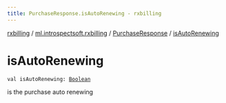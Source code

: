 ```yaml
---
title: PurchaseResponse.isAutoRenewing - rxbilling
---
```


[rxbilling](../../index.html) / [ml.introspectsoft.rxbilling](../index.html) / [PurchaseResponse](index.html) / [isAutoRenewing](./is-auto-renewing.html)

# isAutoRenewing

`val isAutoRenewing: `[`Boolean`](https://kotlinlang.org/api/latest/jvm/stdlib/kotlin/-boolean/index.html)

is the purchase auto renewing

